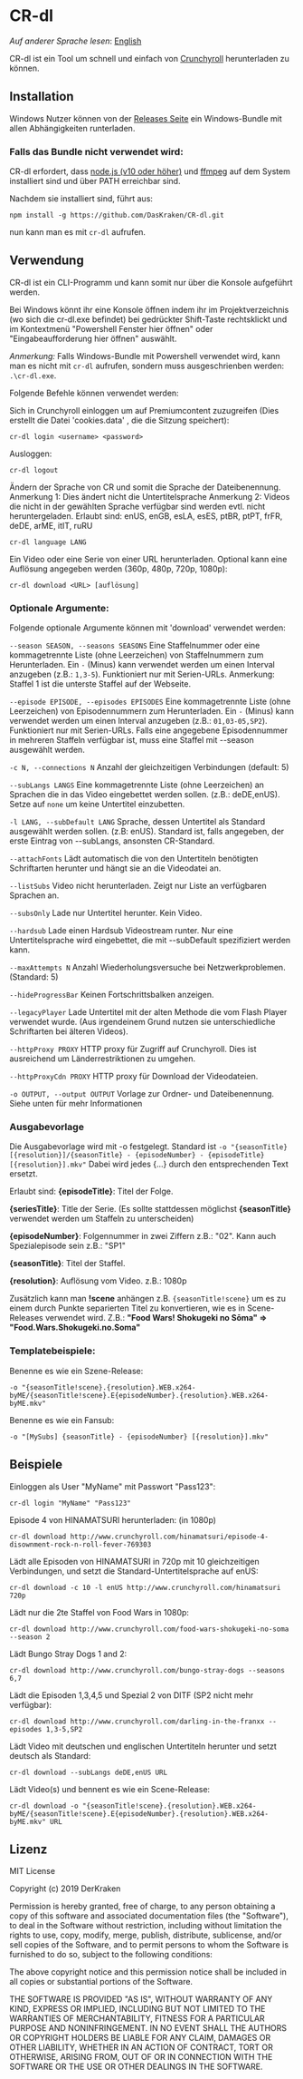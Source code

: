 # CR-dl
*Auf anderer Sprache lesen*: [English](README.md)

CR-dl ist ein Tool um schnell und einfach von [Crunchyroll](http://www.crunchyroll.com/) herunterladen zu können.

## Installation

Windows Nutzer können von der [Releases Seite](https://github.com/DasKraken/CR-dl/releases) ein Windows-Bundle mit allen Abhängigkeiten runterladen.


### Falls das Bundle nicht verwendet wird:

CR-dl erfordert, dass [node.js (v10 oder höher)](https://nodejs.org) und [ffmpeg](https://www.ffmpeg.org) auf dem System installiert sind und über PATH erreichbar sind.

Nachdem sie installiert sind, führt aus:

    npm install -g https://github.com/DasKraken/CR-dl.git

nun kann man es mit ```cr-dl``` aufrufen.

## Verwendung
CR-dl ist ein CLI-Programm und kann somit nur über die Konsole aufgeführt werden.

Bei Windows könnt ihr eine Konsole öffnen indem ihr im Projektverzeichnis (wo sich die cr-dl.exe befindet) bei gedrückter Shift-Taste rechtsklickt und im Kontextmenü 
"Powershell Fenster hier öffnen" oder "Eingabeaufforderung hier öffnen" auswählt.

*Anmerkung:* Falls Windows-Bundle mit Powershell verwendet wird, kann man es nicht mit ```cr-dl``` aufrufen, sondern muss ausgeschrienben werden: ```.\cr-dl.exe```.

Folgende Befehle können verwendet werden:

Sich in Crunchyroll einloggen um auf Premiumcontent zuzugreifen (Dies erstellt die Datei 'cookies.data' , die die Sitzung speichert):
```
cr-dl login <username> <password>
```


Ausloggen:
```
cr-dl logout
```

Ändern der Sprache von CR und somit die Sprache der Dateibenennung. 
Anmerkung 1: Dies ändert nicht die Untertitelsprache
Anmerkung 2: Videos die nicht in der gewählten Sprache verfügbar sind werden evtl. nicht heruntergeladen.
Erlaubt sind: enUS, enGB, esLA, esES, ptBR, ptPT, frFR, deDE, arME, itIT, ruRU
```
cr-dl language LANG
```


Ein Video oder eine Serie von einer URL herunterladen. Optional kann eine Auflösung angegeben werden (360p, 480p, 720p, 1080p):
```
cr-dl download <URL> [auflösung]
```


### Optionale Argumente:
Folgende optionale Argumente können mit 'download' verwendet werden:

```--season SEASON, --seasons SEASONS```
Eine Staffelnummer oder eine kommagetrennte Liste (ohne Leerzeichen) von Staffelnummern zum Herunterladen. Ein ```-``` (Minus) kann verwendet werden um einen Interval anzugeben (z.B.: ```1,3-5```). Funktioniert nur mit Serien-URLs. Anmerkung: Staffel 1 ist die unterste Staffel auf der Webseite.

```--episode EPISODE, --episodes EPISODES```
Eine kommagetrennte Liste (ohne Leerzeichen) von Episodennummern zum Herunterladen. Ein ```-``` (Minus) kann verwendet werden um einen Interval anzugeben (z.B.: ```01,03-05,SP2```). Funktioniert nur mit Serien-URLs. Falls eine angegebene Episodennummer in mehreren Staffeln verfügbar ist, muss eine Staffel mit --season ausgewählt werden.
 
```-c N, --connections N```
Anzahl der gleichzeitigen Verbindungen (default: 5)

```--subLangs LANGS```
Eine kommagetrennte Liste (ohne Leerzeichen) an Sprachen die in das Video eingebettet werden sollen. (z.B.: deDE,enUS). Setze auf ```none``` um keine Untertitel einzubetten.

```-l LANG, --subDefault LANG```
Sprache, dessen Untertitel als Standard ausgewählt werden sollen. (z.B: enUS). Standard ist, falls angegeben, der erste Eintrag von --subLangs, ansonsten CR-Standard.

```--attachFonts```
Lädt automatisch die von den Untertiteln benötigten Schriftarten herunter und hängt sie an die Videodatei an.

```--listSubs```
Video nicht herunterladen. Zeigt nur Liste an verfügbaren Sprachen an.

```--subsOnly```
Lade nur Untertitel herunter. Kein Video.

```--hardsub```
Lade einen Hardsub Videostream runter. Nur eine Untertitelsprache wird eingebettet, die mit --subDefault spezifiziert werden kann.

```--maxAttempts N```
Anzahl Wiederholungsversuche bei Netzwerkproblemen. (Standard: 5)

```--hideProgressBar```
Keinen Fortschrittsbalken anzeigen.

```--legacyPlayer```
Lade Untertitel mit der alten Methode die vom Flash Player verwendet wurde. (Aus irgendeinem Grund nutzen sie unterschiedliche Schriftarten bei älteren Videos).

```--httpProxy PROXY```
HTTP proxy für Zugriff auf Crunchyroll. Dies ist ausreichend um Länderrestriktionen zu umgehen.

```--httpProxyCdn PROXY```
HTTP proxy für Download der Videodateien.


```-o OUTPUT, --output OUTPUT```
Vorlage zur Ordner- und Dateibenennung. Siehe unten für mehr Informationen

### Ausgabevorlage
Die Ausgabevorlage wird mit -o festgelegt.
Standard ist ```-o "{seasonTitle} [{resolution}]/{seasonTitle} - {episodeNumber} - {episodeTitle} [{resolution}].mkv"```
Dabei wird jedes {...} durch den entsprechenden Text ersetzt.


Erlaubt sind:
**{episodeTitle}**: Titel der Folge.

**{seriesTitle}**: Title der Serie. (Es sollte stattdessen möglichst **{seasonTitle}** verwendet werden um Staffeln zu unterscheiden)

**{episodeNumber}**: Folgennummer in zwei Ziffern z.B.: "02". Kann auch Spezialepisode sein z.B.: "SP1"

**{seasonTitle}**: Titel der Staffel.

**{resolution}**: Auflösung vom Video. z.B.: 1080p

Zusätzlich kann man **!scene** anhängen z.B. ```{seasonTitle!scene}``` um es zu einem durch Punkte separierten Titel zu konvertieren, wie es in Scene-Releases verwendet wird. 
Z.B.: **"Food Wars! Shokugeki no Sōma" => "Food.Wars.Shokugeki.no.Soma"**

### Templatebeispiele:
Benenne es wie ein Szene-Release:

    -o "{seasonTitle!scene}.{resolution}.WEB.x264-byME/{seasonTitle!scene}.E{episodeNumber}.{resolution}.WEB.x264-byME.mkv"

Benenne es wie ein Fansub:

    -o "[MySubs] {seasonTitle} - {episodeNumber} [{resolution}].mkv"


## Beispiele

Einloggen als User "MyName" mit Passwort "Pass123":
```
cr-dl login "MyName" "Pass123"
```


Episode 4 von HINAMATSURI herunterladen: (in 1080p)
```
cr-dl download http://www.crunchyroll.com/hinamatsuri/episode-4-disownment-rock-n-roll-fever-769303
```


Lädt alle Episoden von HINAMATSURI in 720p mit 10 gleichzeitigen Verbindungen, und setzt die Standard-Untertitelsprache auf enUS:
```
cr-dl download -c 10 -l enUS http://www.crunchyroll.com/hinamatsuri 720p
```


Lädt nur die 2te Staffel von Food Wars in 1080p:
```
cr-dl download http://www.crunchyroll.com/food-wars-shokugeki-no-soma --season 2
```


Lädt Bungo Stray Dogs 1 and 2:
```
cr-dl download http://www.crunchyroll.com/bungo-stray-dogs --seasons 6,7
```


Lädt die Episoden 1,3,4,5 und Spezial 2 von DITF (SP2 nicht mehr verfügbar):
```
cr-dl download http://www.crunchyroll.com/darling-in-the-franxx --episodes 1,3-5,SP2
```


Lädt Video mit deutschen und englischen Untertiteln herunter und setzt deutsch als Standard:
```
cr-dl download --subLangs deDE,enUS URL
```


Lädt Video(s) und bennent es wie ein Scene-Release:
```
cr-dl download -o "{seasonTitle!scene}.{resolution}.WEB.x264-byME/{seasonTitle!scene}.E{episodeNumber}.{resolution}.WEB.x264-byME.mkv" URL
```



## Lizenz
MIT License

Copyright (c) 2019 DerKraken

Permission is hereby granted, free of charge, to any person obtaining a copy
of this software and associated documentation files (the "Software"), to deal
in the Software without restriction, including without limitation the rights
to use, copy, modify, merge, publish, distribute, sublicense, and/or sell
copies of the Software, and to permit persons to whom the Software is
furnished to do so, subject to the following conditions:

The above copyright notice and this permission notice shall be included in all
copies or substantial portions of the Software.

THE SOFTWARE IS PROVIDED "AS IS", WITHOUT WARRANTY OF ANY KIND, EXPRESS OR
IMPLIED, INCLUDING BUT NOT LIMITED TO THE WARRANTIES OF MERCHANTABILITY,
FITNESS FOR A PARTICULAR PURPOSE AND NONINFRINGEMENT. IN NO EVENT SHALL THE
AUTHORS OR COPYRIGHT HOLDERS BE LIABLE FOR ANY CLAIM, DAMAGES OR OTHER
LIABILITY, WHETHER IN AN ACTION OF CONTRACT, TORT OR OTHERWISE, ARISING FROM,
OUT OF OR IN CONNECTION WITH THE SOFTWARE OR THE USE OR OTHER DEALINGS IN THE
SOFTWARE.
